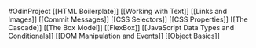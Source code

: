 #OdinProject 
[[HTML Boilerplate]]
[[Working with Text]]
[[Links and Images]]
[[Commit Messages]]
[[CSS Selectors]]
[[CSS Properties]]
[[The Cascade]]
[[The Box Model]]
[[FlexBox]]
[[JavaScript Data Types and Conditionals]]
[[DOM Manipulation and Events]]
[[Object Basics]]